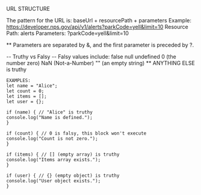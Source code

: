URL STRUCTURE

The pattern for the URL is:
    baseUrl + resourcePath + parameters
Example:
    https://developer.nps.gov/api/v1/alerts?parkCode=yell&limit=10
        Resource Path: alerts
        Parameters: ?parkCode=yell&limit=10

** Parameters are separated by &, and the first parameter is preceded by ?.  

-- Truthy vs Falsy --
    Falsy values include:
        false
        null
        undefined
        0 (the number zero)
        NaN (Not-a-Number)
        "" (an empty string)
        ** ANYTHING ELSE is truthy

    EXAMPLES:
    let name = "Alice";
    let count = 0;
    let items = [];
    let user = {};

    if (name) { // "Alice" is truthy
    console.log("Name is defined.");
    }

    if (count) { // 0 is falsy, this block won't execute
    console.log("Count is not zero.");
    }

    if (items) { // [] (empty array) is truthy
    console.log("Items array exists.");
    }

    if (user) { // {} (empty object) is truthy
    console.log("User object exists.");
    }